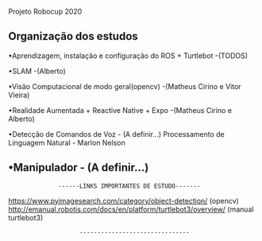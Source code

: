 Projeto Robocup 2020

   Organização dos estudos 
--------------------------------------------------------------------------------
•Aprendizagem, instalação e configuração do ROS + Turtlebot -(TODOS)

•SLAM -(Alberto)

•Visão Computacional de modo geral(opencv) -(Matheus Cirino e Vitor Vieira)

•Realidade Aumentada + Reactive Native + Expo -(Matheus Cirino e Alberto)

•Detecção de Comandos de Voz - (A definir...)
  Processamento de Linguagem Natural - Marlon Nelson

•Manipulador - (A definir...)
--------------------------------------------------------------------------------


                  ------LINKS IMPORTANTES DE ESTUDO-------

https://www.pyimagesearch.com/category/object-detection/  (opencv)
http://emanual.robotis.com/docs/en/platform/turtlebot3/overview/ (manual turtlebot3)

                        -------------------------------
